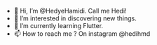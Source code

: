 - 👋 Hi, I’m @HedyeHamidi. Call me Hedi!
- 👀 I’m interested in discovering new things.
- 🌱 I’m currently learning Flutter.
- 📫 How to reach me ? On instagram @hedihmd
  

<!---
HedyeHamidi/HedyeHamidi is a ✨ special ✨ repository because its `README.md` (this file) appears on your GitHub profile.
You can click the Preview link to take a look at your changes.
--->

